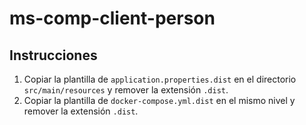 # ms-comp-client-person

## Instrucciones

1. Copiar la plantilla de ```application.properties.dist``` en el directorio ```src/main/resources``` y remover la extensión ```.dist```.
2. Copiar la plantilla de ```docker-compose.yml.dist``` en el mismo nivel y remover la extensión ```.dist```.


